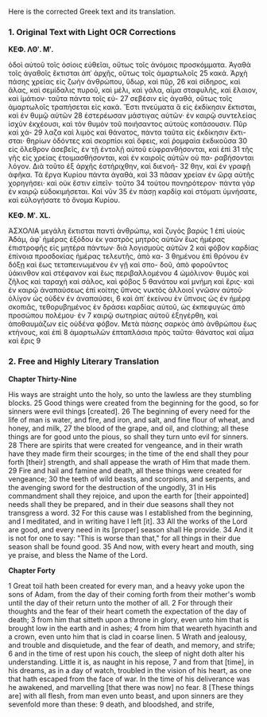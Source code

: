 Here is the corrected Greek text and its translation.

### 1. Original Text with Light OCR Corrections

**ΚΕΦ. ΛΘʹ. Μʹ.**

ὁδοὶ αὐτοῦ τοῖς ὁσίοις εὐθεῖαι, οὕτως τοῖς ἀνόμοις προσκόμματα.
Ἀγαθὰ τοῖς ἀγαθοῖς ἔκτισται ἀπ᾿ ἀρχῆς, οὕτως τοῖς ἁμαρτωλοῖς 25
κακά. Ἀρχὴ πάσης χρείας εἰς ζωὴν ἀνθρώπου, ὕδωρ, καὶ πῦρ, 26
καὶ σίδηρος, καὶ ἅλας, καὶ σεμίδαλις πυροῦ, καὶ μέλι, καὶ γάλα,
αἷμα σταφυλῆς, καὶ ἔλαιον, καὶ ἱμάτιον· ταῦτα πάντα τοῖς εὐ- 27
σεβέσιν εἰς ἀγαθά, οὕτως τοῖς ἁμαρτωλοῖς τραπήσεται εἰς κακά.
Ἔστι πνεύματα ἃ εἰς ἐκδίκησιν ἔκτισται, καὶ ἐν θυμῷ αὐτῶν 28
ἐστερέωσαν μάστιγας αὑτῶν· ἐν καιρῷ συντελείας ἰσχὺν ἐκχέουσι,
καὶ τὸν θυμὸν τοῦ ποιήσαντος αὐτοὺς κοπάσουσιν. Πῦρ καὶ χά- 29
λαζα καὶ λιμὸς καὶ θάνατος, πάντα ταῦτα εἰς ἐκδίκησιν ἔκτι-
σται· θηρίων ὀδόντες καὶ σκορπίοι καὶ ὄφεις, καὶ ῥομφαία ἐκδικοῦσα 30
εἰς ὄλεθρον ἀσεβεῖς, ἐν τῇ ἐντολῇ αὐτοῦ εὐφρανθήσονται, καὶ ἐπὶ 31
τῆς γῆς εἰς χρείας ἑτοιμασθήσονται, καὶ ἐν καιροῖς αὐτῶν οὐ πα-
ραβήσονται λόγον. Διὰ τοῦτο ἐξ ἀρχῆς ἐστήριχθην, καὶ διενοή- 32
θην, καὶ ἐν γραφῇ ἀφῆκα. Τὰ ἔργα Κυρίου πάντα ἀγαθά, καὶ 33
πᾶσαν χρείαν ἐν ὥρᾳ αὐτῆς χορηγήσει· καὶ οὐκ ἔστιν εἰπεῖν· τοῦτο 34
τούτου πονηρότερον· πάντα γὰρ ἐν καιρῷ εὐδοκιμήσεται. Καὶ νῦν 35
ἐν πάσῃ καρδίᾳ καὶ στόματι ὑμνήσατε, καὶ εὐλογήσατε τὸ ὄνομα
Κυρίου.

**ΚΕΦ. Μʹ. XL.**

ἈΣΧΟΛΙΑ μεγάλη ἔκτισται παντὶ ἀνθρώπῳ, καὶ ζυγὸς βαρὺς 1
ἐπὶ υἱοὺς Ἀδάμ, ἀφ᾿ ἡμέρας ἐξόδου ἐκ γαστρὸς μητρὸς αὐτῶν
ἕως ἡμέρας ἐπιστροφῆς εἰς μητέρα πάντων· διὰ λογισμοὺς αὐτῶν 2
καὶ φόβον καρδίας ἐπίνοια προσδοκίας ἡμέρας τελευτῆς, ἀπὸ κα- 3
θημένου ἐπὶ θρόνου ἐν δόξῃ καὶ ἕως τεταπεινωμένου ἐν γῇ καὶ σπο-
δοῦ, ἀπὸ φοροῦντος ὑάκινθον καὶ στέφανον καὶ ἕως περιβαλλομένου 4
ὡμόλινον· θυμὸς καὶ ζῆλος καὶ ταραχὴ καὶ σάλος, καὶ φόβος 5
θανάτου καὶ μνήμη καὶ ἔρις· καὶ ἐν καιρῷ ἀναπαύσεως ἐπὶ κοίτης
ὕπνος νυκτὸς ἀλλοιοῖ γνῶσιν αὐτοῦ· ὀλίγον ὡς οὐδὲν ἐν ἀναπαύσει, 6
καὶ ἀπ᾿ ἐκείνου ἐν ὕπνοις ὡς ἐν ἡμέρᾳ σκοπιᾶς, τεθορυβημένος ἐν
δράσει καρδίας αὐτοῦ, ὡς ἐκπεφυγὼς ἀπὸ προσώπου πολέμου· ἐν 7
καιρῷ σωτηρίας αὐτοῦ ἐξηγέρθη, καὶ ἀποθαυμάζων εἰς οὐδένα
φόβον. Μετὰ πάσης σαρκὸς ἀπὸ ἀνθρώπου ἕως κτήνους, καὶ ἐπὶ 8
ἁμαρτωλῶν ἑπταπλάσια πρὸς ταῦτα· θάνατος καὶ αἷμα καὶ ἔρις 9

### 2. Free and Highly Literary Translation

**Chapter Thirty-Nine**

His ways are straight unto the holy, so unto the lawless are they stumbling blocks.
25 Good things were created from the beginning for the good, so for sinners were evil things [created].
26 The beginning of every need for the life of man is water, and fire, and iron, and salt, and fine flour of wheat, and honey, and milk,
27 the blood of the grape, and oil, and clothing; all these things are for good unto the pious, so shall they turn unto evil for sinners.
28 There are spirits that were created for vengeance, and in their wrath have they made firm their scourges; in the time of the end shall they pour forth [their] strength, and shall appease the wrath of Him that made them.
29 Fire and hail and famine and death, all these things were created for vengeance;
30 the teeth of wild beasts, and scorpions, and serpents, and the avenging sword for the destruction of the ungodly,
31 in His commandment shall they rejoice, and upon the earth for [their appointed] needs shall they be prepared, and in their due seasons shall they not transgress a word.
32 For this cause was I established from the beginning, and I meditated, and in writing have I left [it].
33 All the works of the Lord are good, and every need in its [proper] season shall He provide.
34 And it is not for one to say: "This is worse than that," for all things in their due season shall be found good.
35 And now, with every heart and mouth, sing ye praise, and bless the Name of the Lord.

**Chapter Forty**

1 Great toil hath been created for every man, and a heavy yoke upon the sons of Adam, from the day of their coming forth from their mother's womb until the day of their return unto the mother of all.
2 For through their thoughts and the fear of their heart cometh the expectation of the day of death;
3 from him that sitteth upon a throne in glory, even unto him that is brought low in the earth and in ashes;
4 from him that weareth hyacinth and a crown, even unto him that is clad in coarse linen.
5 Wrath and jealousy, and trouble and disquietude, and the fear of death, and memory, and strife;
6 and in the time of rest upon his couch, the sleep of night doth alter his understanding. Little it is, as naught in his repose,
7 and from that [time], in his dreams, as in a day of watch, troubled in the vision of his heart, as one that hath escaped from the face of war. In the time of his deliverance was he awakened, and marvelling [that there was now] no fear.
8 [These things are] with all flesh, from man even unto beast, and upon sinners are they sevenfold more than these:
9 death, and bloodshed, and strife,